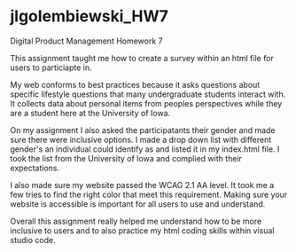 # jlgolembiewski_HW7

Digital Product Management Homework 7

This assignment taught me how to create a survey within an html file for users to particiapte in.

My web conforms to best practices because it asks questions about specific lifestyle questions that many undergraduate students interact with. It collects data about personal items from peoples perspectives while they are a student here at the University of Iowa.

On my assignment I also asked the participatants their gender and made sure there were inclusive options. I made a drop down list with different gender's an individual could identify as and listed it in my index.html file. I took the list from the University of Iowa and complied with their expectations.

I also made sure my website passed the WCAG 2.1 AA level. It took me a few tries to find the right color that meet this requirement. Making sure your website is accessible is important for all users to use and understand.

Overall this assignment really helped me understand how to be more inclusive to users and to also practice my html coding skills within visual studio code.
